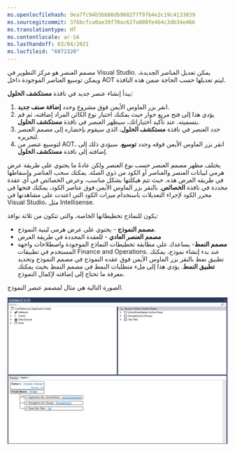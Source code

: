 ```yaml
---
ms.openlocfilehash: 9ea7fc94b5bb80db9682f7f97b4e2c19c4133039
ms.sourcegitcommit: 376bcfca0ae39f70ac627a080fe4b4c3db34e466
ms.translationtype: HT
ms.contentlocale: ar-SA
ms.lasthandoff: 03/04/2021
ms.locfileid: "6072320"
---
```

مصمم العنصر هو مركز التطوير في Visual Studio. يمكن تعديل العناصر الجديدة، ويمكن توسيع العناصر الموجودة داخل AOT ليتم تعديلها حسب الحاجة ضمن هذه النافذة.

يبدأ إنشاء عنصر جديد في نافذة **مستكشف الحلول**:
 
1.  انقر بزر الماوس الأيمن فوق مشروع وحدد **إضافة صنف جديد**.
2.  يؤدي هذا إلى فتح مربع حوار حيث يمكنك اختيار نوع الكائن المراد إضافته، ثم قم بتسميته. عند تأكيد اختياراتك، سيظهر العنصر في نافذة **مستكشف الحلول**.
3.  حدد العنصر في نافذة **مستكشف الحلول**، الذي سيقوم بإحضاره إلى مصمم العنصر لتحريره.
4.  لتوسيع عنصر من AOT، انقر بزر الماوس الأيمن فوقه وحدد **توسيع**. سيؤدي ذلك إلى إضافته إلى نافذة **مستكشف الحلول**. 

يختلف مظهر مصمم العنصر حسب نوع العنصر ولكن عادةً ما يحتوي على طريقة عرض هرمي لبيانات العنصر والعناصر أو الكود من ذوي الصلة. يمكنك سحب العناصر وإسقاطها في طريقه العرض هذه، حيث تتم هيكلتها بشكل مناسب، وعرض الخصائص في أي عقدة محددة في نافذة **الخصائص**. بالنقر بزر الماوس الأيمن فوق عناصر الكود، يمكنك فتحها في محرر الكود لإجراء التعديلات باستخدام ميزات الكود التي اعتدت على مشاهدتها في Visual Studio، مثل Intellisense.

يكون للنماذج تخطيطاتها الخاصة، والتي تتكون من ثلاثة نوافذ:

-   **مصمم النموذج** - يحتوي على عرض هرمي لبنية النموذج.
-   **مصمم العنصر العادي** - للعقدة المحددة في طريقة العرض
-   **مصمم النمط**- يساعدك على مطابقة تخطيطات النماذج الموجودة واصطلاحات واجهة المستخدم في تطبيقات Finance and Operations. عند بدء إنشاء نموذج، يمكنك تطبيق نمط بالنقر بزر الماوس الأيمن فوق عقده النموذج في مصمم النموذج وتحديد **تطبيق النمط**. يؤدي هذا إلى ملء متطلبات النمط في مصمم النمط بحيث يمكنك معرفة ما تحتاج إلى إضافته لإكمال النموذج. 

الصورة التالية هي مثال لمصمم عنصر النموذج. 

[![لقطة شاشة لمثال مصمم عنصر النموذج.](../media/element-designer.png)](../media/element-designer.png#lightbox)
